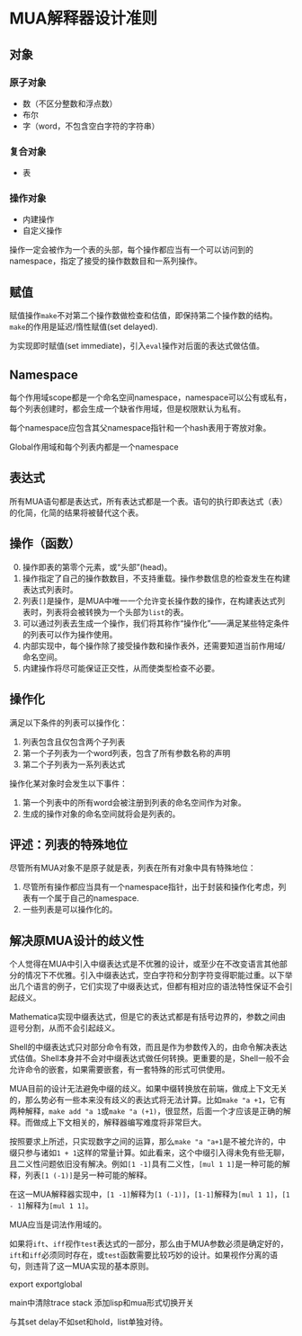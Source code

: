 # MUA解释器设计准则

## 对象

### 原子对象

- 数（不区分整数和浮点数）
- 布尔
- 字（word，不包含空白字符的字符串）

### 复合对象

- 表

### 操作对象

- 内建操作
- 自定义操作

操作一定会被作为一个表的头部，每个操作都应当有一个可以访问到的namespace，指定了接受的操作数数目和一系列操作。

## 赋值

赋值操作`make`不对第二个操作数做检查和估值，即保持第二个操作数的结构。`make`的作用是延迟/惰性赋值(set delayed).

为实现即时赋值(set immediate)，引入`eval`操作对后面的表达式做估值。

## Namespace

每个作用域scope都是一个命名空间namespace，namespace可以公有或私有，每个列表创建时，都会生成一个缺省作用域，但是权限默认为私有。

每个namespace应包含其父namespace指针和一个hash表用于寄放对象。

Global作用域和每个列表内都是一个namespace

## 表达式

所有MUA语句都是表达式，所有表达式都是一个表。语句的执行即表达式（表）的化简，化简的结果将被替代这个表。

## 操作（函数）

0. 操作即表的第零个元素，或“头部”(head)。
1. 操作指定了自己的操作数数目，不支持重载。操作参数信息的检查发生在构建表达式列表时。
2. 列表`[]`是操作，是MUA中唯一一个允许变长操作数的操作，在构建表达式列表时，列表将会被转换为一个头部为`list`的表。
3. 可以通过列表去生成一个操作，我们将其称作“操作化”——满足某些特定条件的列表可以作为操作使用。
4. 内部实现中，每个操作除了接受操作数和操作表外，还需要知道当前作用域/命名空间。
5. 内建操作将尽可能保证正交性，从而使类型检查不必要。

## 操作化

满足以下条件的列表可以操作化：

1. 列表包含且仅包含两个子列表
2. 第一个子列表为一个word列表，包含了所有参数名称的声明
3. 第二个子列表为一系列表达式

操作化某对象时会发生以下事件：

1. 第一个列表中的所有word会被注册到列表的命名空间作为对象。
2. 生成的操作对象的命名空间就将会是列表的。

## 评述：列表的特殊地位

尽管所有MUA对象不是原子就是表，列表在所有对象中具有特殊地位：

1. 尽管所有操作都应当具有一个namespace指针，出于封装和操作化考虑，列表有一个属于自己的namespace.
2. 一些列表是可以操作化的。

## 解决原MUA设计的歧义性

个人觉得在MUA中引入中缀表达式是不优雅的设计，或至少在不改变语言其他部分的情况下不优雅。引入中缀表达式，空白字符和分割字符变得职能过重。以下举出几个语言的例子，它们实现了中缀表达式，但都有相对应的语法特性保证不会引起歧义。

Mathematica实现中缀表达式，但是它的表达式都是有括号边界的，参数之间由逗号分割，从而不会引起歧义。

Shell的中缀表达式只对部分命令有效，而且是作为参数传入的，由命令解决表达式估值。Shell本身并不会对中缀表达式做任何转换。更重要的是，Shell一般不会允许命令的嵌套，如果需要嵌套，有一套特殊的形式可供使用。

MUA目前的设计无法避免中缀的歧义。如果中缀转换放在前端，做成上下文无关的，那么势必有一些本来没有歧义的表达式将无法计算。比如`make "a +1`，它有两种解释，`make add "a 1`或`make "a (+1)`，很显然，后面一个才应该是正确的解释。而做成上下文相关的，解释器编写难度将非常巨大。

按照要求上所述，只实现数字之间的运算，那么`make "a "a+1`是不被允许的，中缀只参与诸如`1 + 1`这样的常量计算。如此看来，这个中缀引入得未免有些无聊，且二义性问题依旧没有解决。例如`[1 -1]`具有二义性，`[mul 1 1]`是一种可能的解释，列表`[1 (-1)]`是另一种可能的解释。

在这一MUA解释器实现中，`[1 -1]`解释为`[1 (-1)]`，`[1-1]`解释为`[mul 1 1]`，`[1 - 1]`解释为`[mul 1 1]`。

MUA应当是词法作用域的。

如果将`ift`、`iff`视作`test`表达式的一部分，那么由于MUA参数必须是确定好的，`ift`和`iff`必须同时存在，或`test`函数需要比较巧妙的设计。如果视作分离的语句，则违背了这一MUA实现的基本原则。

export
exportglobal

main中清除trace stack
添加lisp和mua形式切换开关

与其set delay不如set和hold，list单独对待。